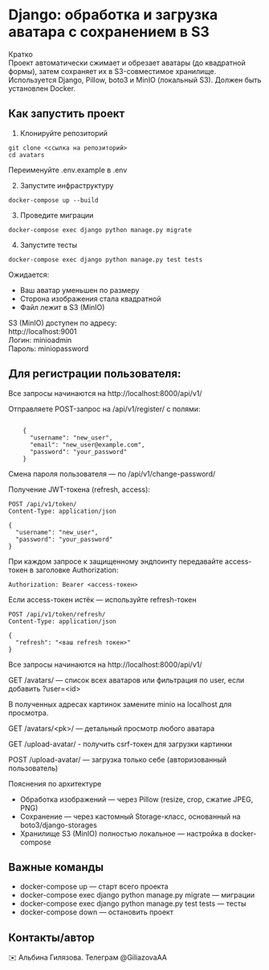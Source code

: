 # Django: обработка и загрузка аватара с сохранением в S3

Кратко  
Проект автоматически сжимает и обрезает аватары (до квадратной формы), затем сохраняет их в S3-совместимое хранилище.  
Используется Django, Pillow, boto3 и MinIO (локальный S3).
Должен быть установлен Docker.

## Как запустить проект

1. Клонируйте репозиторий  
```
git clone <ссылка на репозиторий>  
cd avatars
```

Переименуйте .env.example в .env

2. Запустите инфраструктуру 
 ```
docker-compose up --build
```

3. Проведите миграции  
```
docker-compose exec django python manage.py migrate
```

4. Запустите тесты  
```
docker-compose exec django python manage.py test tests
```

Ожидается:  
- Ваш аватар уменьшен по размеру  
- Сторона изображения стала квадратной  
- Файл лежит в S3 (MinIO)


S3 (MinIO) доступен по адресу:  
http://localhost:9001  
Логин: minioadmin  
Пароль: miniopassword

## Для регистрации пользователя:
Все запросы начинаются на http://localhost:8000/api/v1/

Отправляете POST-запрос на /api/v1/register/ с полями:
```
    
    {
      "username": "new_user",
      "email": "new_user@example.com",
      "password": "your_password"
    }
```    
Смена пароля пользователя — по /api/v1/change-password/    

Получение JWT-токена (refresh, access):
```
POST /api/v1/token/
Content-Type: application/json

{
  "username": "new_user",
  "password": "your_password"
}
```

При каждом запросе к защищенному эндпоинту передавайте access-токен в заголовке Authorization:

```
Authorization: Bearer <access-токен>
```

Если access-токен истёк — используйте refresh-токен

```
POST /api/v1/token/refresh/
Content-Type: application/json

{
  "refresh": "<ваш refresh токен>"
}

```

Все запросы начинаются на http://localhost:8000/api/v1/

GET /avatars/ — список всех аватаров или фильтрация по user, если добавить ?user=&lt;id&gt;

В полученных адресах картинок замените minio на localhost для просмотра.

GET /avatars/&lt;pk&gt;/ — детальный просмотр любого аватара

GET /upload-avatar/ - получить csrf-токен для загрузки картинки

POST /upload-avatar/ — загрузка только себе (авторизованный пользователь)

Пояснения по архитектуре

- Обработка изображений — через Pillow (resize, crop, сжатие JPEG, PNG)
- Сохранение — через кастомный Storage-класс, основанный на boto3/django-storages
- Хранилище S3 (MinIO) полностью локальное — настройка в docker-compose

## Важные команды

- docker-compose up — старт всего проекта  
- docker-compose exec django python manage.py migrate — миграции  
- docker-compose exec django python manage.py test tests — тесты  
- docker-compose down — остановить проект

## Контакты/автор  
✉️ Альбина Гилязова.
Телеграм @GiliazovaAA
